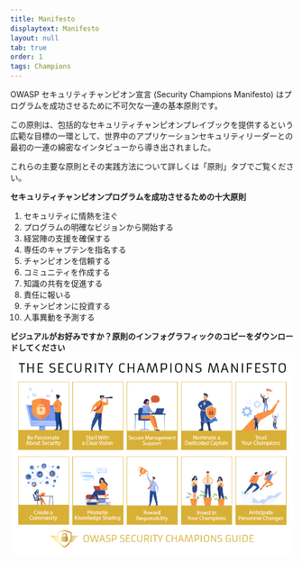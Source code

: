 ```yaml
---
title: Manifesto
displaytext: Manifesto
layout: null
tab: true
order: 1
tags: Champions
---
```


OWASP セキュリティチャンピオン宣言 (Security Champions Manifesto) はプログラムを成功させるために不可欠な一連の基本原則です。

この原則は、包括的なセキュリティチャンピオンプレイブックを提供するという広範な目標の一環として、世界中のアプリケーションセキュリティリーダーとの最初の一連の綿密なインタビューから導き出されました。

これらの主要な原則とその実践方法について詳しくは「原則」タブでご覧ください。
 
**セキュリティチャンピオンプログラムを成功させるための十大原則**
1. セキュリティに情熱を注ぐ
2. プログラムの明確なビジョンから開始する
3. 経営陣の支援を確保する
4. 専任のキャプテンを指名する
5. チャンピオンを信頼する
6. コミュニティを作成する
7. 知識の共有を促進する
8. 責任に報いる
9. チャンピオンに投資する
10. 人事異動を予測する

**ビジュアルがお好みですか？原則のインフォグラフィックのコピーをダウンロードしてください**
![Manifesto infographic](https://raw.githubusercontent.com/OWASP/www-project-security-champions-guidebook/main/assets/images/OWASP%20Security%20Champions%20Manifesto.png)
